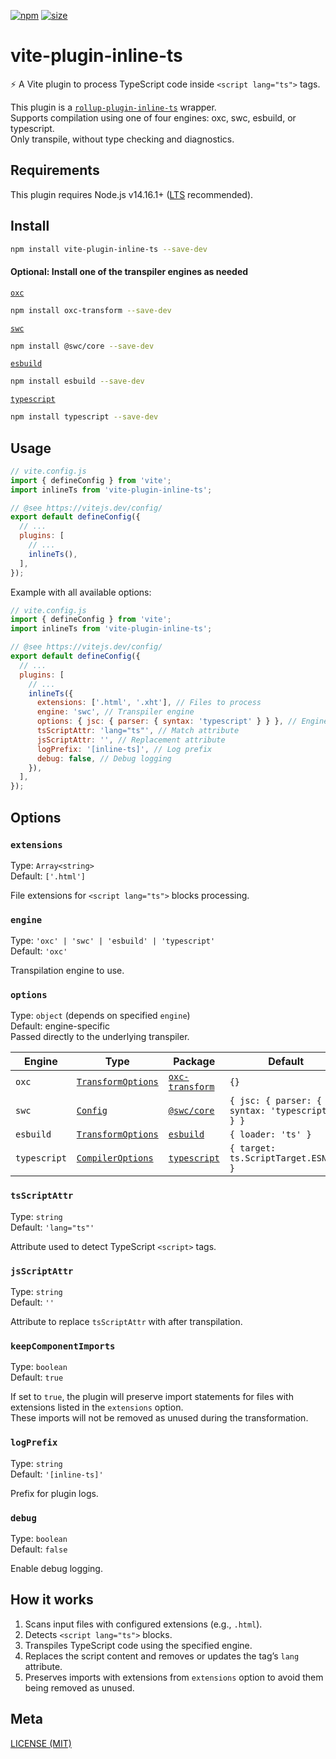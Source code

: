 [npm]: https://img.shields.io/npm/v/vite-plugin-inline-ts
[npm-url]: https://www.npmjs.com/package/vite-plugin-inline-ts
[size]: https://packagephobia.now.sh/badge?p=vite-plugin-inline-ts
[size-url]: https://packagephobia.now.sh/result?p=vite-plugin-inline-ts

[![npm][npm]][npm-url]
[![size][size]][size-url]

# vite-plugin-inline-ts

⚡ A Vite plugin to process TypeScript code inside `<script lang="ts">` tags.

This plugin is a [`rollup-plugin-inline-ts`](https://www.npmjs.com/package/rollup-plugin-inline-ts) wrapper.  
Supports compilation using one of four engines: oxc, swc, esbuild, or typescript.  
Only transpile, without type checking and diagnostics.

## Requirements

This plugin requires Node.js v14.16.1+ ([LTS](https://github.com/nodejs/Release) recommended).

## Install

```sh
npm install vite-plugin-inline-ts --save-dev
```

#### Optional: Install one of the transpiler engines as needed

[`oxc`](https://www.npmjs.com/package/oxc-transform)

```sh
npm install oxc-transform --save-dev
```

[`swc`](https://www.npmjs.com/package/@swc/core)

```sh
npm install @swc/core --save-dev
```

[`esbuild`](https://www.npmjs.com/package/esbuild)

```sh
npm install esbuild --save-dev
```

[`typescript`](https://www.npmjs.com/package/typescript)

```sh
npm install typescript --save-dev
```

## Usage

```js
// vite.config.js
import { defineConfig } from 'vite';
import inlineTs from 'vite-plugin-inline-ts';

// @see https://vitejs.dev/config/
export default defineConfig({
  // ...
  plugins: [
    // ...
    inlineTs(),
  ],
});
```

Example with all available options:

```js
// vite.config.js
import { defineConfig } from 'vite';
import inlineTs from 'vite-plugin-inline-ts';

// @see https://vitejs.dev/config/
export default defineConfig({
  // ...
  plugins: [
    // ...
    inlineTs({
      extensions: ['.html', '.xht'], // Files to process
      engine: 'swc', // Transpiler engine
      options: { jsc: { parser: { syntax: 'typescript' } } }, // Engine specific options
      tsScriptAttr: 'lang="ts"', // Match attribute
      jsScriptAttr: '', // Replacement attribute
      logPrefix: '[inline-ts]', // Log prefix
      debug: false, // Debug logging
    }),
  ],
});
```

## Options

### `extensions`

Type: `Array<string>`  
Default: `['.html']`

File extensions for `<script lang="ts">` blocks processing.

### `engine`

Type: `'oxc' | 'swc' | 'esbuild' | 'typescript'`  
Default: `'oxc'`

Transpilation engine to use.

### `options`

Type: `object` (depends on specified `engine`)  
Default: engine-specific  
Passed directly to the underlying transpiler.

| Engine       | Type                                                                          | Package                                                        | Default                                         |
| ------------ | ----------------------------------------------------------------------------- | -------------------------------------------------------------- | ----------------------------------------------- |
| `oxc`        | [`TransformOptions`](https://oxc.rs/docs/guide/usage/transformer)             | [`oxc-transform`](https://www.npmjs.com/package/oxc-transform) | `{}`                                            |
| `swc`        | [`Config`](https://swc.rs/docs/usage/core#transform)                          | [`@swc/core`](https://www.npmjs.com/package/@swc/core)         | `{ jsc: { parser: { syntax: 'typescript' } } }` |
| `esbuild`    | [`TransformOptions`](https://esbuild.github.io/api/#transform)                | [`esbuild`](https://www.npmjs.com/package/esbuild)             | `{ loader: 'ts' }`                              |
| `typescript` | [`CompilerOptions`](https://www.typescriptlang.org/tsconfig/#compilerOptions) | [`typescript`](https://www.npmjs.com/package/typescript)       | `{ target: ts.ScriptTarget.ESNext }`            |

### `tsScriptAttr`

Type: `string`  
Default: `'lang="ts"'`

Attribute used to detect TypeScript `<script>` tags.

### `jsScriptAttr`

Type: `string`  
Default: `''`

Attribute to replace `tsScriptAttr` with after transpilation.

### `keepComponentImports`

Type: `boolean`  
Default: `true`

If set to `true`, the plugin will preserve import statements for files with extensions listed in the `extensions` option.  
These imports will not be removed as unused during the transformation.

### `logPrefix`

Type: `string`  
Default: `'[inline-ts]'`

Prefix for plugin logs.

### `debug`

Type: `boolean`  
Default: `false`

Enable debug logging.

## How it works

1. Scans input files with configured extensions (e.g., `.html`).
2. Detects `<script lang="ts">` blocks.
3. Transpiles TypeScript code using the specified engine.
4. Replaces the script content and removes or updates the tag’s `lang` attribute.
5. Preserves imports with extensions from `extensions` option to avoid them being removed as unused.

## Meta

[LICENSE (MIT)](/LICENSE)
